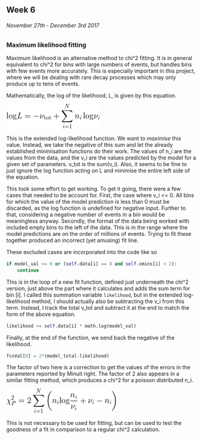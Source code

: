 ## Week 6
###### November 27th - December 3rd 2017

### Maximum likelihood fitting

Maximum likelihood is an alternative method to chi^2 fitting.
It is in general equivalent to chi^2 for bins with large numbers of events,
but handles bins with few events more accurately. This is especially important
in this project, where we will be dealing with rare decay processes which may only
produce up to tens of events.

Mathematically, the log of the likelihood, L, is given by this equation.

![image](https://github.com/H4rtland/masters/blob/master/week6/imgs/eqn1.png "")

This is the extended log-likelihood function.
We want to *maximise* this value. Instead, we take the negative of this sum
and let the already established minimisation functions do their work.
The values of n_i are the values from the data, and the v_i are the values
predicted by the model for a given set of parameters. v_tot is the sum(v_i). 
Also, it seems to be fine to just ignore the log function acting on L and
minimise the entire left side of the equation. 

This took some effort to get working. To get it going, there were a few
cases that needed to be account for. First, the case where v_i <= 0.
All bins for which the value of the model prediction is less than 0 must
be discarded, as the log function is undefined for negative input.
Further to that, considering a negative number of events in a bin
would be meaningless anyway.
Secondly, the format of the data being worked with included empty bins
to the left of the data. This is in the range where the model predictions
are on the order of millions of events. Trying to fit these together produced
an incorrect (yet amusing) fit line.

These excluded cases are incorporated into the code like so

```python
if model_val <= 0 or (self.data[i] == 0 and self.xmins[i] < 2):
    continue
```

This is in the loop of a new fit function, defined just underneath the chi^2 version,
just above the part where it calculates and adds the sum term for bin [i]. I called this
summation variable `likelihood`, but in the extended log-likelihood method, I should
actually also be subtracting the v_i from this term. Instead, I track the total v_tot
and subtract it at the end to match the form of the above equation.

```python
likelihood += self.data[i] * math.log(model_val)
```

Finally, at the end of the function, we send back the negative of the likelihood.

```python
fcnVal[0] = 2*(model_total-likelihood)
```
The factor of two here is a correction to get the values of the errors
in the parameters reported by Minuit right. The factor of 2 also appears
in a similar fitting method, which produces a chi^2 for a poisson distributed n_i.

![image](https://github.com/H4rtland/masters/blob/master/week6/imgs/eqn2.png "")

This is not necessary to be used for fitting, but can be used to test the goodness
of a fit in comparison to a regular chi^2 calculation.
